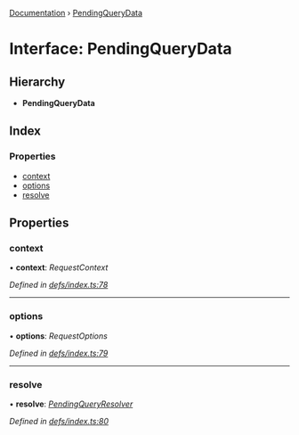 [Documentation](../README.md) › [PendingQueryData](pendingquerydata.md)

# Interface: PendingQueryData

## Hierarchy

* **PendingQueryData**

## Index

### Properties

* [context](pendingquerydata.md#context)
* [options](pendingquerydata.md#options)
* [resolve](pendingquerydata.md#resolve)

## Properties

###  context

• **context**: *RequestContext*

*Defined in [defs/index.ts:78](https://github.com/badbatch/graphql-box/blob/8635e1c/packages/client/src/defs/index.ts#L78)*

___

###  options

• **options**: *RequestOptions*

*Defined in [defs/index.ts:79](https://github.com/badbatch/graphql-box/blob/8635e1c/packages/client/src/defs/index.ts#L79)*

___

###  resolve

• **resolve**: *[PendingQueryResolver](../README.md#pendingqueryresolver)*

*Defined in [defs/index.ts:80](https://github.com/badbatch/graphql-box/blob/8635e1c/packages/client/src/defs/index.ts#L80)*
